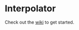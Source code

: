 # Interpolator

Check out the [wiki](https://github.com/NeedsMorePie/interpolator/wiki) to get started.
